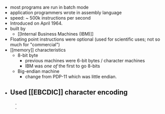 - most programs are run in batch mode
- application programmers wrote in assembly language
- speed: ~ 500k instructions per second
- Introduced on April 1964.
- built by
	- [[Internal Business Machines (IBM)]]
- Floating point instructions were optional (used for scientific uses; not so much for "commercial")
- [[memory]] characteristics
	- 8-bit byte
		- previous machines were 6-bit bytes / character machines
		- IBM was _one of_ the first to go 8-bits
	- Big-endian machine
		- change from PDP-11 which was little endian.
- Used [[EBCDIC]] character encoding
	-
		-
		-